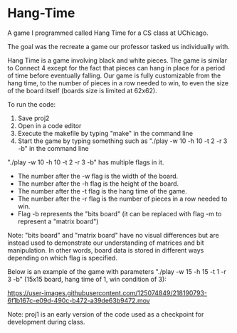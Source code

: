 # Hang-Time

A game I programmed called Hang Time for a CS class at UChicago.

The goal was the recreate a game our professor tasked us individually with. 

Hang Time is a game involving black and white pieces. The game is similar to Connect 4 except for the fact that pieces can hang in place for a period of time before eventually falling. Our game is fully customizable from the hang time, to the number of pieces in a row needed to win, to even the size of the board itself (boards size is limited at 62x62). 

To run the code: 
  1) Save proj2
  2) Open in a code editor 
  3) Execute the makefile by typing "make" in the command line
  4) Start the game by typing something such as "./play -w 10 -h 10 -t 2 -r 3 -b" in the command line 

"./play -w 10 -h 10 -t 2 -r 3 -b" has multiple flags in it. 
  - The number after the -w flag is the width of the board. 
  - The number after the -h flag is the height of the board. 
  - The number after the -t flag is the hang time of the game. 
  - The number after the -r flag is the number of pieces in a row needed to win. 
  - Flag -b represents the "bits board" (it can be replaced with flag -m to represent a "matrix board")
  
Note: "bits board" and "matrix board" have no visual differences but are instead used to demonstrate our understanding of matrices and bit manipulation. In other words, board data is stored in different ways depending on which flag is specified. 

Below is an example of the game with parameters "./play -w 15 -h 15 -t 1 -r 3 -b" (15x15 board, hang time of 1, win condition of 3): 

https://user-images.githubusercontent.com/125074849/218190793-6f1b167c-e09d-490c-b472-a39de63b9472.mov

Note: proj1 is an early version of the code used as a checkpoint for development during class. 


